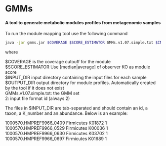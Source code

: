 # GMMs
#### A tool to generate metabolic modules profiles from metagenomic samples


To run the module mapping tool use the following command

```Bash
java -jar gmms.jar $COVERAGE $SCORE_ESTIMATOR GMMs.v1.07.simple.txt $INPUT_DIR $OUTPUT_DIR 2
```

where 

$COVERAGE is the coverage cutouff for the module  
$SCORE_ESTIMATOR Use [median|average] of observer KO as module score  
$INPUT_DIR input directory containing the input files for each sample  
$OUTPUT_DIR output directory for module profiles. Automatically created by the tool if it does not exist  
GMMs.v1.07.simple.txt: the GMM set  
2: input file format id (always 2)  

The files in $INPUT_DIR are tab-separated and should contain an id, a taxon, a K_number and an abundance.
Below is an example:

1000570.HMPREF9966_0409	Firmicutes	K01872	1  
1000570.HMPREF9966_0529	Firmicutes	K00036	1  
1000570.HMPREF9966_0630	Firmicutes	K03702	1  
1000570.HMPREF9966_0697	Firmicutes	K01689	1

